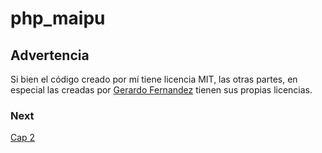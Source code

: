 # php_maipu

## Advertencia

Si bien el código creado por mí tiene licencia MIT, las otras partes, en especial las creadas
por [Gerardo Fernandez](https://github.com/ger86) tienen sus propias licencias.

### Next
[Cap 2](https://www.youtube.com/watch?v=fNmNeDEhG_8)